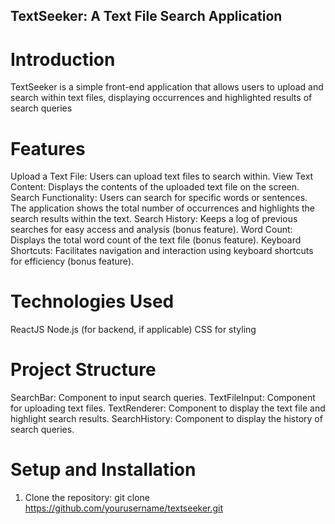 
## TextSeeker: A Text File Search Application

# Introduction

TextSeeker is a simple front-end application that allows users to upload and search within text files, displaying occurrences and highlighted results of search queries

# Features

Upload a Text File: Users can upload text files to search within.
View Text Content: Displays the contents of the uploaded text file on the screen.
Search Functionality: Users can search for specific words or sentences. The application shows the total number of occurrences and highlights the search results within the text.
Search History: Keeps a log of previous searches for easy access and analysis (bonus feature).
Word Count: Displays the total word count of the text file (bonus feature).
Keyboard Shortcuts: Facilitates navigation and interaction using keyboard shortcuts for efficiency (bonus feature).

# Technologies Used
ReactJS
Node.js (for backend, if applicable)
CSS for styling

# Project Structure
SearchBar: Component to input search queries.
TextFileInput: Component for uploading text files.
TextRenderer: Component to display the text file and highlight search results.
SearchHistory: Component to display the history of search queries.

# Setup and Installation
1) Clone the repository:
    git clone https://github.com/yourusername/textseeker.git

    

